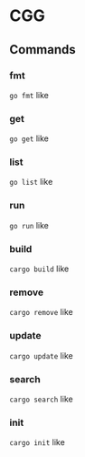 # CGG

## Commands

### fmt

`go fmt` like

### get

`go get` like

### list

`go list` like

### run

`go run` like

### build

`cargo build` like

### remove

`cargo remove` like

### update

`cargo update` like

### search

`cargo search` like

### init

`cargo init` like
